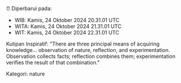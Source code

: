 ⏰ Diperbarui pada:
- WIB: Kamis, 24 Oktober 2024 20.31.01 UTC
- WITA: Kamis, 24 Oktober 2024 21.31.01 UTC
- WIT: Kamis, 24 Oktober 2024 22.31.01 UTC

Kutipan Inspiratif:
"There are three principal means of acquiring knowledge... observation of nature, reflection, and experimentation. Observation collects facts; reflection combines them; experimentation verifies the result of that combination."


Kategori: nature

